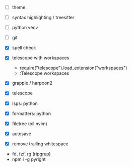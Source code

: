 - [ ] theme
- [ ] syntax highlighting / treesitter
- [ ] python venv
- [ ] git

- [x] spell check
- [x] telescope with workspaces
    - require("telescope").load_extension("workspaces")
    - :Telescope workspaces
- [x] grapple / harpoon2
- [x] telescope
- [x] lsps: python
- [x] formatters: python
- [x] filetree (oil.nvim)
- [x] autosave
- [x] remove trailing whitespace

- fd, fzf, rg (ripgrep)
- npm i -g pyright

